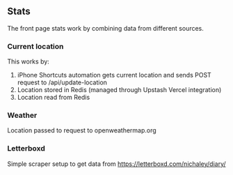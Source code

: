 ## Stats

The front page stats work by combining data from different sources.

### Current location

This works by:

1. iPhone Shortcuts automation gets current location and sends POST request to /api/update-location
2. Location stored in Redis (managed through Upstash Vercel integration)
3. Location read from Redis

### Weather

Location passed to request to openweathermap.org

### Letterboxd

Simple scraper setup to get data from https://letterboxd.com/nichaley/diary/
